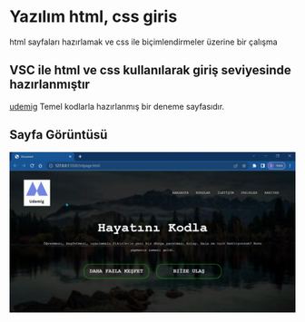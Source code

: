<h1>Yazılım html, css giris</h1>

<p>html sayfaları hazırlamak ve css ile biçimlendirmeler üzerine bir çalışma</p>

<h2>VSC ile html ve css kullanılarak giriş seviyesinde hazırlanmıştır</h2>

<a href="https://www.udemig.com">udemig</a> Temel kodlarla hazırlanmış bir deneme sayfasıdır.

<h2>Sayfa Görüntüsü</h2>

![](Sayfa.gif)
